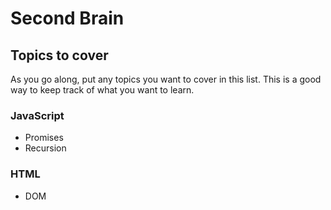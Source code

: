 # Second Brain

## Topics to cover

As you go along, put any topics you want to cover in this list. This is a good way to keep track of what you want to learn.

### JavaScript

- Promises
- Recursion

### HTML

- DOM
